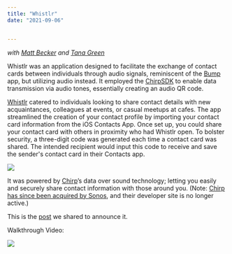 ```yaml
---
title: "Whistlr"
date: "2021-09-06"


---
```










*with [Matt Becker](https://www.linkedin.com/in/mattsbecker/) and [Tana Green](https://www.linkedin.com/in/tanagreen/)*

Whistlr was an application designed to facilitate the exchange of contact cards between individuals through audio signals, reminiscent of the [Bump](https://en.wikipedia.org/wiki/Bump_(application)) app, but utilizing audio instead. It employed the [ChirpSDK](https://github.com/chirp) to enable data transmission via audio tones, essentially creating an audio QR code.

[Whistlr](https://twitter.com/WhistlrApp) catered to individuals looking to share contact details with new acquaintances, colleagues at events, or casual meetups at cafes. The app streamlined the creation of your contact profile by importing your contact card information from the iOS Contacts App. Once set up, you could share your contact card with others in proximity who had Whistlr open. To bolster security, a three-digit code was generated each time a contact card was shared. The intended recipient would input this code to receive and save the sender's contact card in their Contacts app.

![](/post_assets/whistlr/WhistlrCollage.jpg)

It was powered  by [Chirp](http://chirp.io/)’s data over sound technology; letting you easily and securely share contact information with those around you. (Note: [Chirp has since been acquired by Sonos](https://audioxpress.com/news/data-over-sound-pioneer-chirp-acquired-by-sonos), and their developer site is no longer active.)

This is the [post](https://medium.com/@narner/announcing-whistlr-for-ios-15a715b7706b) we shared to announce it.

Walkthrough Video: 

[![](http://img.youtube.com/vi/p2KNcUt_-ZI/0.jpg)](http://www.youtube.com/watch?v=p2KNcUt_-ZI "")
